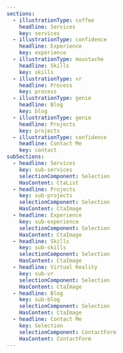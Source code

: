 ```yaml
---
sections:
  - illustrationType: coffee
    headline: Services
    key: services
  - illustrationType: confidence
    headline: Experience
    key: experience
  - illustrationType: moustache
    headline: Skills
    key: skills
  - illustrationType: vr
    headline: Process
    key: process
  - illustrationType: genie
    headline: Blog
    key: blog
  - illustrationType: genie
    headline: Projects
    key: projects
  - illustrationType: confidence
    headline: Contact Me
    key: contact
subSections:
  - headline: Services
    key: sub-services
    selectionComponent: Selection
    HasContent: CtaList
  - headline: Projects
    key: sub-projects
    selectionComponent: Selection
    HasContent: CtaImage
  - headline: Experience
    key: sub-experience
    selectionComponent: Selection
    HasContent: CtaImage
  - headline: Skills
    key: sub-skills
    selectionComponent: Selection
    HasContent: CtaImage
  - headline: Virtual Reality
    key: sub-vr
    selectionComponent: Selection
    HasContent: CtaImage
  - headline: Blog
    key: sub-blog
    selectionComponent: Selection
    HasContent: CtaImage
  - headline: Contact Me
    key: Selection
    selectionComponent: ContactForm
    HasContent: ContactForm
---
```

